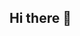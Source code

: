 ## Hi there 👋

<!--
# Olá, eu sou o Matheus Sousa Araújo! 👋

### Desenvolvedor Fullstack | Java, Spring Boot, MySQL, HTML, CSS, TypeScript

--- 

## 🚀 Sobre Mim

Bem-vindo(a) ao meu espaço digital! Sou o Matheus, um desenvolvedor apaixonado por transformar ideias em soluções de software robustas e eficientes. Minha jornada no universo da programação é movida pela curiosidade e pelo desejo constante de aprender e inovar. Com uma base sólida em desenvolvimento backend e frontend, adoro construir aplicações que não apenas funcionam, mas que também oferecem uma ótima experiência ao usuário.

Minha paixão se estende desde a arquitetura de sistemas complexos com Java e Spring Boot até a criação de interfaces de usuário dinâmicas e responsivas com HTML, CSS e TypeScript. Acredito que a tecnologia tem o poder de simplificar o mundo e estou sempre em busca de novos desafios para aprimorar minhas habilidades e contribuir para projetos significativos.

--- 

## 🛠️ Habilidades Técnicas

Minha stack de desenvolvimento é focada em tecnologias modernas e amplamente utilizadas no mercado. Aqui estão as principais ferramentas e linguagens que eu domino:

| Backend             | Frontend           | Banco de Dados      |
| :------------------ | :----------------- | :------------------ |
| ![Java](https://img.shields.io/badge/Java-007396?style=for-the-badge&logo=java&logoColor=white) | ![HTML5](https://img.shields.io/badge/HTML5-E34F26?style=for-the-badge&logo=html5&logoColor=white) | ![MySQL](https://img.shields.io/badge/MySQL-005C84?style=for-the-badge&logo=mysql&logoColor=white) |
| ![Spring Boot](https://img.shields.io/badge/Spring_Boot-6DB33F?style=for-the-badge&logo=spring-boot&logoColor=white) | ![CSS3](https://img.shields.io/badge/CSS3-1572B6?style=for-the-badge&logo=css3&logoColor=white) |                     |
|                     | ![TypeScript](https://img.shields.io/badge/TypeScript-007ACC?style=for-the-badge&logo=typescript&logoColor=white) |                     |

--- 

## 💡 Projetos

Esta seção será o lar dos meus projetos futuros! Fique atento(a) para ver as minhas criações e contribuições para o mundo do desenvolvimento de software. Em breve, você encontrará aqui exemplos práticos da minha paixão por codificar e resolver problemas.

--- 

## 📬 Conecte-se Comigo

Estou sempre aberto a novas conexões, colaborações e oportunidades. Sinta-se à vontade para entrar em contato!

[![Email](https://img.shields.io/badge/Email-dev.matheus.contato@gmail.com-blue?style=for-the-badge&logo=gmail&logoColor=white)](mailto:dev.matheus.contato@gmail.com)
[![LinkedIn](https://img.shields.io/badge/LinkedIn-Matheus%20Sousa%20Araújo-blue?style=for-the-badge&logo=linkedin&logoColor=white)](https://www.linkedin.com/in/matheus-sousa-araujo-98165931a/)

--- 

<p align="center">
  Feito com ❤️ por Matheus Sousa Araújo
</p>



-->
